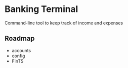 # Banking Terminal
Command-line tool to keep track of income and expenses

## Roadmap
- accounts
- config 
- FinTS
